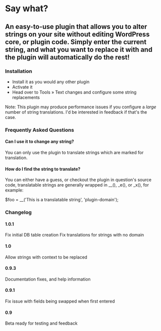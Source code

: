 # Say what?
## An easy-to-use plugin that allows you to alter strings on your site without editing WordPress core, or plugin code. Simply enter the current string, and what you want to replace it with and the plugin will automatically do the rest!

### Installation
* Install it as you would any other plugin
* Activate it
* Head over to Tools &raquo; Text changes and configure some string replacements

Note: This plugin may produce performance issues if you configure a *large* number of string translations. I'd be interested in feedback if that's the case.

### Frequently Asked Questions

#### Can I use it to change any string?
You can only use the plugin to translate strings which are marked for translation.

#### How do I find the string to translate?
You can either have a guess, or checkout the plugin in question's source code, translatable strings are generally wrapped in __(), _e(), or _x(), for example:

$foo = __('This is a translatable string', 'plugin-domain');


### Changelog

#### 1.0.1
Fix initial DB table creation
Fix translations for strings with no domain

#### 1.0
Allow strings with context to be replaced

#### 0.9.3
Documentation fixes, and help information

#### 0.9.1
Fix issue with fields being swapped when first entered

#### 0.9
Beta ready for testing and feedback